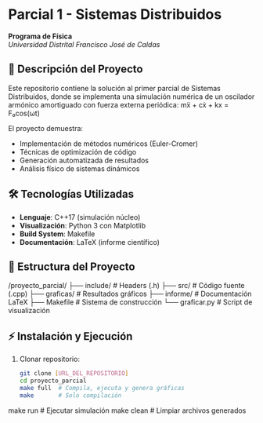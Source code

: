 # Parcial 1 - Sistemas Distribuidos  
**Programa de Física**  
*Universidad Distrital Francisco José de Caldas*

## 📌 Descripción del Proyecto

Este repositorio contiene la solución al primer parcial de Sistemas Distribuidos, donde se implementa una simulación numérica de un oscilador armónico amortiguado con fuerza externa periódica:
mẍ + cẋ + kx = F₀cos(ωt)

El proyecto demuestra:
- Implementación de métodos numéricos (Euler-Cromer)
- Técnicas de optimización de código
- Generación automatizada de resultados
- Análisis físico de sistemas dinámicos

## 🛠️ Tecnologías Utilizadas

- **Lenguaje**: C++17 (simulación núcleo)
- **Visualización**: Python 3 con Matplotlib
- **Build System**: Makefile
- **Documentación**: LaTeX (informe científico)

## 📂 Estructura del Proyecto
/proyecto_parcial/
├── include/ # Headers (.h)
├── src/ # Código fuente (.cpp)
├── graficas/ # Resultados gráficos
├── informe/ # Documentación LaTeX
├── Makefile # Sistema de construcción
└── graficar.py # Script de visualización

## ⚡ Instalación y Ejecución

1. Clonar repositorio:
   ```bash
   git clone [URL_DEL_REPOSITORIO]
   cd proyecto_parcial
   make full  # Compila, ejecuta y genera gráficas
   make       # Solo compilación
  make run   # Ejecutar simulación
  make clean # Limpiar archivos generados
